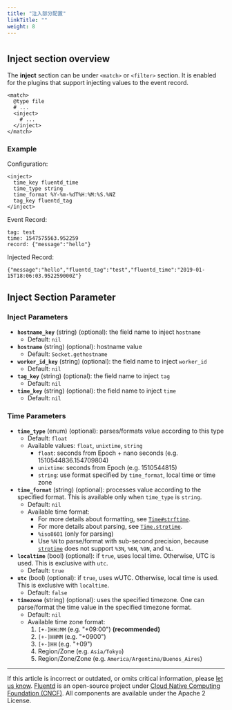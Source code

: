 ```yaml
---
title: "注入部分配置"
linkTitle: ""
weight: 8
---
```


#

## Inject section overview

The **inject** section can be under `<match>` or `<filter>` section. It is
enabled for the plugins that support injecting values to the event record.

```
<match>
  @type file
  # ...
  <inject>
    # ...
  </inject>
</match>
```

### Example

Configuration:

```
<inject>
  time_key fluentd_time
  time_type string
  time_format %Y-%m-%dT%H:%M:%S.%NZ
  tag_key fluentd_tag
</inject>
```

Event Record:

```
tag: test
time: 1547575563.952259
record: {"message":"hello"}
```

Injected Record:

```
{"message":"hello","fluentd_tag":"test","fluentd_time":"2019-01-15T18:06:03.952259000Z"}
```

## Inject Section Parameter

### Inject Parameters

- **`hostname_key`** (string) (optional): the field name to inject `hostname`
  - Default: `nil`
- **`hostname`** (string) (optional): hostname value
  - Default: `Socket.gethostname`
- **`worker_id_key`** (string) (optional): the field name to inject
  `worker_id`
  - Default: `nil`
- **`tag_key`** (string) (optional): the field name to inject `tag`
  - Default: `nil`
- **`time_key`** (string) (optional): the field name to inject `time`
  - Default: `nil`

### Time Parameters

- **`time_type`** (enum) (optional): parses/formats value according to this
  type
  - Default: `float`
  - Available values: `float`, `unixtime`, `string`
    - `float`: seconds from Epoch + nano seconds (e.g.
      1510544836.154709804)
    - `unixtime`: seconds from Epoch (e.g. 1510544815)
    - `string`: use format specified by `time_format`, local time or time
      zone
- **`time_format`** (string) (optional): processes value according to the
  specified format. This is available only when `time_type` is `string`.
  - Default: `nil`
  - Available time format:
    - For more details about formatting, see
      [`Time#strftime`](https://docs.ruby-lang.org/en/2.4.0/Time.html#method-i-strftime).
    - For more details about parsing, see
      [`Time.strptime`](https://docs.ruby-lang.org/en/2.4.0/Time.html#method-c-strptime).
    - `%iso8601` (only for parsing)
    - Use `%N` to parse/format with sub-second precision, because
      [`strptime`](https://github.com/nurse/strptime) does not support
      `%3N`, `%6N`, `%9N`, and `%L`.
- **`localtime`** (bool) (optional): if `true`, uses local time. Otherwise,
  UTC is used. This is exclusive with `utc`.
  - Default: `true`
- **`utc`** (bool) (optional): if `true`, uses wUTC. Otherwise, local time is
  used. This is exclusive with `localtime`.
  - Default: `false`
- **`timezone`** (string) (optional): uses the specified timezone. One can
  parse/format the time value in the specified timezone format.
  - Default: `nil`
  - Available time zone format:
    1. `[+-]HH:MM` (e.g. "+09:00") **(recommended)**
    2. `[+-]HHMM` (e.g. "+0900")
    3. `[+-]HH` (e.g. "+09")
    4. Region/Zone (e.g. `Asia/Tokyo`)
    5. Region/Zone/Zone (e.g. `America/Argentina/Buenos_Aires`)

---

If this article is incorrect or outdated, or omits critical information, please
[let us know](https://github.com/fluent/fluentd-docs-gitbook/issues?state=open).
[Fluentd](http://www.fluentd.org/) is an open-source project under [Cloud Native
Computing Foundation (CNCF)](https://cncf.io/). All components are available
under the Apache 2 License.
